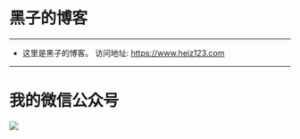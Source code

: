 # 黑子的博客
---
- 这里是黑子的博客。
访问地址: https://www.heiz123.com

---
# 我的微信公众号

![](https://www.heiz123.com/assets/img/code_pic.jpg)
